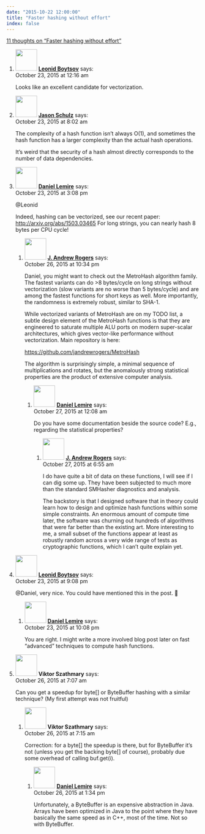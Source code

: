 ```yaml
---
date: "2015-10-22 12:00:00"
title: "Faster hashing without effort"
index: false
---
```


[11 thoughts on &ldquo;Faster hashing without effort&rdquo;](/lemire/blog/2015/10-22-faster-hashing-without-effort)

<ol class="comment-list">
<li id="comment-199386" class="comment even thread-even depth-1">
<div class="comment-author vcard">
<img alt src="https://secure.gravatar.com/avatar/cdbd04afdb5401d1cbbd390416f3c1e3?s=56&#038;d=mm&#038;r=g" srcset="https://secure.gravatar.com/avatar/cdbd04afdb5401d1cbbd390416f3c1e3?s=112&#038;d=mm&#038;r=g 2x" class="avatar avatar-56 photo" height="56" width="56" decoding="async" /> <b class="fn"><a href="http://searchivarius.org/about" class="url" rel="ugc external nofollow">Leonid Boytsov</a></b> <span class="says">says:</span> </div>
<div class="comment-metadata"><time datetime="2015-10-23T00:16:40+00:00">October 23, 2015 at 12:16 am</time></a> </div>
<div class="comment-content">
<p>Looks like an excellent candidate for vectorization.</p>
</div>
</li>
<li id="comment-199440" class="comment odd alt thread-odd thread-alt depth-1">
<div class="comment-author vcard">
<img alt src="https://secure.gravatar.com/avatar/b2c2b8044eca80b9a707c716c530d9f5?s=56&#038;d=mm&#038;r=g" srcset="https://secure.gravatar.com/avatar/b2c2b8044eca80b9a707c716c530d9f5?s=112&#038;d=mm&#038;r=g 2x" class="avatar avatar-56 photo" height="56" width="56" decoding="async" /> <b class="fn"><a href="https://plus.google.com/u/0/107454831271192954986/" class="url" rel="ugc external nofollow">Jason Schulz</a></b> <span class="says">says:</span> </div>
<div class="comment-metadata"><time datetime="2015-10-23T08:02:04+00:00">October 23, 2015 at 8:02 am</time></a> </div>
<div class="comment-content">
<p>The complexity of a hash function isn&rsquo;t always O(1), and sometimes the hash function has a larger complexity than the actual hash operations.</p>
<p>It&rsquo;s weird that the security of a hash almost directly corresponds to the number of data dependencies.</p>
</div>
</li>
<li id="comment-199499" class="comment byuser comment-author-lemire bypostauthor even thread-even depth-1 parent">
<div class="comment-author vcard">
<img alt src="https://secure.gravatar.com/avatar/2ca999bef9535950f5b84281a4dab006?s=56&#038;d=mm&#038;r=g" srcset="https://secure.gravatar.com/avatar/2ca999bef9535950f5b84281a4dab006?s=112&#038;d=mm&#038;r=g 2x" class="avatar avatar-56 photo" height="56" width="56" loading="lazy" decoding="async" /> <b class="fn"><a href="https://lemire.me/en/" class="url" rel="ugc">Daniel Lemire</a></b> <span class="says">says:</span> </div>
<div class="comment-metadata"><time datetime="2015-10-23T15:08:11+00:00">October 23, 2015 at 3:08 pm</time></a> </div>
<div class="comment-content">
<p>@Leonid</p>
<p>Indeed, hashing can be vectorized, see our recent paper: <a href="http://arxiv.org/abs/1503.03465" rel="nofollow ugc">http://arxiv.org/abs/1503.03465</a> For long strings, you can nearly hash 8 bytes per CPU cycle!</p>
</div>
<ol class="children">
<li id="comment-200473" class="comment odd alt depth-2 parent">
<div class="comment-author vcard">
<img alt src="https://secure.gravatar.com/avatar/08273d5f7fe210be4bfcdd60b9b3fe09?s=56&#038;d=mm&#038;r=g" srcset="https://secure.gravatar.com/avatar/08273d5f7fe210be4bfcdd60b9b3fe09?s=112&#038;d=mm&#038;r=g 2x" class="avatar avatar-56 photo" height="56" width="56" loading="lazy" decoding="async" /> <b class="fn"><a href="http://www.jandrewrogers.com/" class="url" rel="ugc external nofollow">J. Andrew Rogers</a></b> <span class="says">says:</span> </div>
<div class="comment-metadata"><time datetime="2015-10-26T22:34:46+00:00">October 26, 2015 at 10:34 pm</time></a> </div>
<div class="comment-content">
<p>Daniel, you might want to check out the MetroHash algorithm family. The fastest variants can do &gt;8 bytes/cycle on long strings without vectorization (slow variants are no worse than 5 bytes/cycle) and are among the fastest functions for short keys as well. More importantly, the randomness is extremely robust, similar to SHA-1. </p>
<p>While vectorized variants of MetroHash are on my TODO list, a subtle design element of the MetroHash functions is that they are engineered to saturate multiple ALU ports on modern super-scalar architectures, which gives vector-like performance without vectorization. Main repository is here:</p>
<p><a href="https://github.com/jandrewrogers/MetroHash" rel="nofollow ugc">https://github.com/jandrewrogers/MetroHash</a></p>
<p>The algorithm is surprisingly simple, a minimal sequence of multiplications and rotates, but the anomalously strong statistical properties are the product of extensive computer analysis.</p>
</div>
<ol class="children">
<li id="comment-200501" class="comment byuser comment-author-lemire bypostauthor even depth-3 parent">
<div class="comment-author vcard">
<img alt src="https://secure.gravatar.com/avatar/2ca999bef9535950f5b84281a4dab006?s=56&#038;d=mm&#038;r=g" srcset="https://secure.gravatar.com/avatar/2ca999bef9535950f5b84281a4dab006?s=112&#038;d=mm&#038;r=g 2x" class="avatar avatar-56 photo" height="56" width="56" loading="lazy" decoding="async" /> <b class="fn"><a href="https://lemire.me/en/" class="url" rel="ugc">Daniel Lemire</a></b> <span class="says">says:</span> </div>
<div class="comment-metadata"><time datetime="2015-10-27T00:08:47+00:00">October 27, 2015 at 12:08 am</time></a> </div>
<div class="comment-content">
<p>Do you have some documentation beside the source code? E.g., regarding the statistical properties?</p>
</div>
<ol class="children">
<li id="comment-200633" class="comment odd alt depth-4">
<div class="comment-author vcard">
<img alt src="https://secure.gravatar.com/avatar/08273d5f7fe210be4bfcdd60b9b3fe09?s=56&#038;d=mm&#038;r=g" srcset="https://secure.gravatar.com/avatar/08273d5f7fe210be4bfcdd60b9b3fe09?s=112&#038;d=mm&#038;r=g 2x" class="avatar avatar-56 photo" height="56" width="56" loading="lazy" decoding="async" /> <b class="fn"><a href="http://jandrewrogers.com/" class="url" rel="ugc external nofollow">J. Andrew Rogers</a></b> <span class="says">says:</span> </div>
<div class="comment-metadata"><time datetime="2015-10-27T06:55:19+00:00">October 27, 2015 at 6:55 am</time></a> </div>
<div class="comment-content">
<p>I do have quite a bit of data on these functions, I will see if I can dig some up. They have been subjected to much more than the standard SMHasher diagnostics and analysis.</p>
<p>The backstory is that I designed software that in theory could learn how to design and optimize hash functions within some simple constraints. An enormous amount of compute time later, the software was churning out hundreds of algorithms that were far better than the existing art. More interesting to me, a small subset of the functions appear at least as robustly random across a very wide range of tests as cryptographic functions, which I can&rsquo;t quite explain yet.</p>
</div>
</li>
</ol>
</li>
</ol>
</li>
</ol>
</li>
<li id="comment-199530" class="comment even thread-odd thread-alt depth-1 parent">
<div class="comment-author vcard">
<img alt src="https://secure.gravatar.com/avatar/cdbd04afdb5401d1cbbd390416f3c1e3?s=56&#038;d=mm&#038;r=g" srcset="https://secure.gravatar.com/avatar/cdbd04afdb5401d1cbbd390416f3c1e3?s=112&#038;d=mm&#038;r=g 2x" class="avatar avatar-56 photo" height="56" width="56" loading="lazy" decoding="async" /> <b class="fn"><a href="http://searchivarius.org/about" class="url" rel="ugc external nofollow">Leonid Boytsov</a></b> <span class="says">says:</span> </div>
<div class="comment-metadata"><time datetime="2015-10-23T21:08:11+00:00">October 23, 2015 at 9:08 pm</time></a> </div>
<div class="comment-content">
<p>@Daniel, very nice. You could have mentioned this in the post. 🙂</p>
</div>
<ol class="children">
<li id="comment-199535" class="comment byuser comment-author-lemire bypostauthor odd alt depth-2">
<div class="comment-author vcard">
<img alt src="https://secure.gravatar.com/avatar/2ca999bef9535950f5b84281a4dab006?s=56&#038;d=mm&#038;r=g" srcset="https://secure.gravatar.com/avatar/2ca999bef9535950f5b84281a4dab006?s=112&#038;d=mm&#038;r=g 2x" class="avatar avatar-56 photo" height="56" width="56" loading="lazy" decoding="async" /> <b class="fn"><a href="https://lemire.me/en/" class="url" rel="ugc">Daniel Lemire</a></b> <span class="says">says:</span> </div>
<div class="comment-metadata"><time datetime="2015-10-23T22:08:06+00:00">October 23, 2015 at 10:08 pm</time></a> </div>
<div class="comment-content">
<p>You are right. I might write a more involved blog post later on fast &ldquo;advanced&rdquo; techniques to compute hash functions.</p>
</div>
</li>
</ol>
</li>
<li id="comment-200137" class="comment even thread-even depth-1 parent">
<div class="comment-author vcard">
<img alt src="https://secure.gravatar.com/avatar/562d5315600be7859bae7240b06a3530?s=56&#038;d=mm&#038;r=g" srcset="https://secure.gravatar.com/avatar/562d5315600be7859bae7240b06a3530?s=112&#038;d=mm&#038;r=g 2x" class="avatar avatar-56 photo" height="56" width="56" loading="lazy" decoding="async" /> <b class="fn">Viktor Szathmary</b> <span class="says">says:</span> </div>
<div class="comment-metadata"><time datetime="2015-10-26T07:07:48+00:00">October 26, 2015 at 7:07 am</time></a> </div>
<div class="comment-content">
<p>Can you get a speedup for byte[] or ByteBuffer hashing with a similar technique? (My first attempt was not fruitful)</p>
</div>
<ol class="children">
<li id="comment-200144" class="comment odd alt depth-2 parent">
<div class="comment-author vcard">
<img alt src="https://secure.gravatar.com/avatar/562d5315600be7859bae7240b06a3530?s=56&#038;d=mm&#038;r=g" srcset="https://secure.gravatar.com/avatar/562d5315600be7859bae7240b06a3530?s=112&#038;d=mm&#038;r=g 2x" class="avatar avatar-56 photo" height="56" width="56" loading="lazy" decoding="async" /> <b class="fn">Viktor Szathmary</b> <span class="says">says:</span> </div>
<div class="comment-metadata"><time datetime="2015-10-26T07:15:37+00:00">October 26, 2015 at 7:15 am</time></a> </div>
<div class="comment-content">
<p>Correction: for a byte[] the speedup is there, but for ByteBuffer it&rsquo;s not (unless you get the backing byte[] of course), probably due some overhead of calling buf.get(i).</p>
</div>
<ol class="children">
<li id="comment-200283" class="comment byuser comment-author-lemire bypostauthor even depth-3">
<div class="comment-author vcard">
<img alt src="https://secure.gravatar.com/avatar/2ca999bef9535950f5b84281a4dab006?s=56&#038;d=mm&#038;r=g" srcset="https://secure.gravatar.com/avatar/2ca999bef9535950f5b84281a4dab006?s=112&#038;d=mm&#038;r=g 2x" class="avatar avatar-56 photo" height="56" width="56" loading="lazy" decoding="async" /> <b class="fn"><a href="https://lemire.me/en/" class="url" rel="ugc">Daniel Lemire</a></b> <span class="says">says:</span> </div>
<div class="comment-metadata"><time datetime="2015-10-26T13:34:39+00:00">October 26, 2015 at 1:34 pm</time></a> </div>
<div class="comment-content">
<p>Unfortunately, a ByteBuffer is an expensive abstraction in Java. Arrays have been optimized in Java to the point where they have basically the same speed as in C++, most of the time. Not so with ByteBuffer.</p>
</div>
</li>
</ol>
</li>
</ol>
</li>
</ol>
